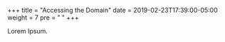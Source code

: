 +++
title = "Accessing the Domain"
date = 2019-02-23T17:39:00-05:00
weight = 7
pre = "<b> </b>"
+++



Lorem Ipsum.
